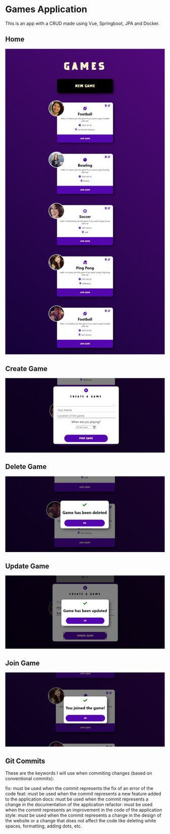 # Games Application

This is an app with a CRUD made using Vue, Springboot, JPA and Docker.

## Home
![home image](https://github.com/torrapipes/bookish-octo-potato/blob/develop/assets/home.png)

## Create Game
![create game image](https://github.com/torrapipes/bookish-octo-potato/blob/develop/assets/create%20game.png)

## Delete Game
![delete game image](https://github.com/torrapipes/bookish-octo-potato/blob/develop/assets/game%20deleted.png)

## Update Game
![update game image](https://github.com/torrapipes/bookish-octo-potato/blob/develop/assets/update%20game.png)

## Join Game
![join game image](https://github.com/torrapipes/bookish-octo-potato/blob/develop/assets/join%20game.png)

## Git Commits
These are the keywords I will use when commiting changes (based on conventional commits):

fix: must be used when the commit represents the fix of an error of the code
feat: must be used when the commit represents a new feature added to the application
docs: must be used when the commit represents a change in the documentation of the application
refactor: must be used when the commit represents an improvement in the code of the application
style: must be used when the commit represents a change in the design of the website or a change that does not affect the code like deleting white spaces, formatting, adding dots, etc.


